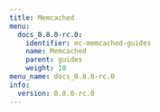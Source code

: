 ```yaml
---
title: Memcached
menu:
  docs_0.8.0-rc.0:
    identifier: mc-memcached-guides
    name: Memcached
    parent: guides
    weight: 10
menu_name: docs_0.8.0-rc.0
info:
  version: 0.8.0-rc.0
---
```


